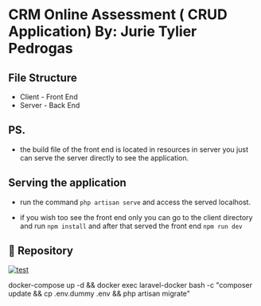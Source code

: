 
# CRM Online Assessment ( CRUD Application) By: Jurie Tylier Pedrogas




## File Structure

 - Client - Front End
 - Server - Back End

## PS.
- the build file of the front end is located in resources in server you just can serve the server directly to see the application.

## Serving the application
- run the command `php artisan serve` and access the served localhost.

- if you wish too see the front end only you can go to the client directory and run `npm install` and after that served the front end `npm run dev`


## 🔗 Repository
[![test](https://img.shields.io/badge/repository-000?style=for-the-badge&logo=ko-fi&logoColor=white)](https://github.com/taler-hash/crmonline-assessment)

docker-compose up -d && docker exec laravel-docker bash -c "composer update && cp .env.dummy .env && php artisan migrate"



